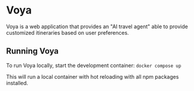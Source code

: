 # Voya

Voya is a web application that provides an "AI travel agent" able to provide customized itineraries based on user preferences.

## Running Voya

To run Voya locally, start the development container:
`docker compose up`

This will run a local container with hot reloading with all npm packages installed.
